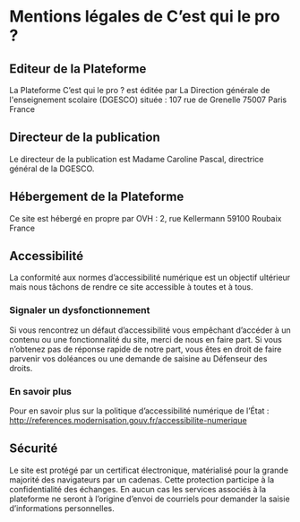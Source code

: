 # Mentions légales de C’est qui le pro ?

## Editeur de la Plateforme

La Plateforme C’est qui le pro ? est éditée par La Direction générale de l'enseignement scolaire (DGESCO) située :
107 rue de Grenelle
75007 Paris
France

## Directeur de la publication

Le directeur de la publication est Madame Caroline Pascal, directrice général de la DGESCO.

## Hébergement de la Plateforme

Ce site est hébergé en propre par OVH :
2, rue Kellermann
59100 Roubaix
France

## Accessibilité

La conformité aux normes d’accessibilité numérique est un objectif ultérieur mais nous tâchons de rendre ce site accessible à toutes et à tous.

### Signaler un dysfonctionnement

Si vous rencontrez un défaut d’accessibilité vous empêchant d’accéder à un contenu ou une fonctionnalité du site, merci de nous en faire part.
Si vous n’obtenez pas de réponse rapide de notre part, vous êtes en droit de faire parvenir vos doléances ou une demande de saisine au Défenseur des droits.

### En savoir plus

Pour en savoir plus sur la politique d’accessibilité numérique de l’État : http://references.modernisation.gouv.fr/accessibilite-numerique

## Sécurité

Le site est protégé par un certificat électronique, matérialisé pour la grande majorité des navigateurs par un cadenas. Cette protection participe à la confidentialité des échanges.
En aucun cas les services associés à la plateforme ne seront à l’origine d’envoi de courriels pour demander la saisie d’informations personnelles.
